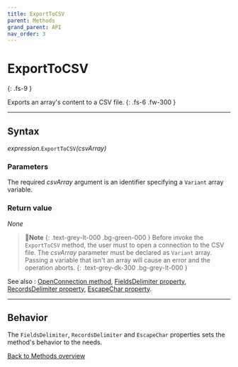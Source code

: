 ```yaml
---
title: ExportToCSV
parent: Methods
grand_parent: API
nav_order: 3
---
```


# ExportToCSV
{: .fs-9 }

Exports an array's content to a CSV file.
{: .fs-6 .fw-300 }

---

## Syntax

*expression*.`ExportToCSV`*(csvArray)*

### Parameters

The required *csvArray* argument is an identifier specifying a `Variant` array variable.

### Return value

_None_

>📝**Note**
>{: .text-grey-lt-000 .bg-green-000 }
>Before invoke the `ExportToCSV` method, the user must to open a connection to the CSV file. The *csvArray* parameter must be declared as `Variant` array. Passing a variable that isn't an array will cause an error and the operation aborts. 
{: .text-grey-dk-300 .bg-grey-lt-000 }

See also
: [OpenConnection method](https://ws-garcia.github.io/VBA-CSV-interface/api/methods/openconnection.html), [FieldsDelimiter property](https://ws-garcia.github.io/VBA-CSV-interface/api/properties/fieldsdelimiter.html), [RecordsDelimiter property](https://ws-garcia.github.io/VBA-CSV-interface/api/properties/recordsdelimiter.html), [EscapeChar property](https://ws-garcia.github.io/VBA-CSV-interface/api/properties/escapechar.html).

---

## Behavior

The `FieldsDelimiter`, `RecordsDelimiter` and `EscapeChar` properties sets the method's behavior to the needs.

[Back to Methods overview](https://ws-garcia.github.io/VBA-CSV-interface/api/methods/)